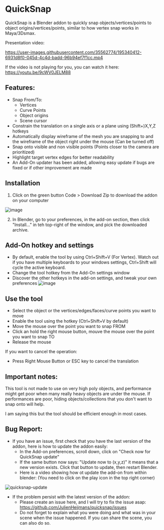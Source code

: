 # QuickSnap
QuickSnap is a Blender addon to quickly snap objects/vertices/points to object origins/vertices/points, similar to how vertex snap works in Maya/3Dsmax.

Presentation video:

https://user-images.githubusercontent.com/35562774/195340412-6931d8f0-045d-4c4d-badd-96b94ef7f1cc.mp4

If the video is not playing for you, you can watch it here: https://youtu.be/9cWV0JELM88

## Features:
* Snap From/To:
  * Vertices
  * Curve Points
  * Object origins
  * Scene cursor
* Constrain the translation on a single axis or a plane using (Shift+)X,Y,Z hotkeys
* Automatically display wireframe of the mesh you are snapping to and the wireframe of the object right under the mouse (Can be turned off)
* Snap onto visible and non visible points (Points closer to the camera are prioritized)
* Highlight target vertex edges for better readability
* An Add-On updater has been added, allowing easy update if bugs are fixed or if other improvement are made



## Installation
1. Click on the green button Code > Download Zip to download the addon on your computer

![image](https://user-images.githubusercontent.com/35562774/193323385-b0df72d3-ca22-4ab9-ba60-29ff64eea0a0.png)

2. In Blender, go to your preferences, in the add-on section, then click "Install..." in teh top-right of the window, and pick the downloaded archive.

## Add-On hotkey and settings
* By default, enable the tool by using Ctrl+Shift+V (For Vertex). Watch out if you have multiple keyboards to your windows settings, Ctrl+Shift will cycle the active keyboard.
* Change the tool hotkey from the Add-On settings window
* Discover the other hotkeys in the add-on settings, and tweak your own preferences
![image](https://user-images.githubusercontent.com/35562774/193323310-b7ba6a3b-7b3d-416a-935f-2c5dab5ad898.png)


## Use the tool
* Select the object or the vertices/edges/faces/curve points you want to move
* Enable the tool using the hotkey (Ctrl+Shift+V by default)
* Move the mouse over the point you want to snap FROM
* Click an hold the right mouse button, mouve the mouse over the point you want to snap TO
* Release the mouse

If you want to cancel the operation:
* Press Right Mouse Button or ESC key to cancel the translation

## Important notes:
This tool is not made to use on very high poly objects, and performance might get poor when many really heavy objects are under the mouse.
If performances are poor, hiding objects/collections that you don't want to snap onto will help.

I am saying this but the tool should be efficient enough in most cases.

## Bug Report:
* If you have an issue, first check that you have the last version of the addon, here is how to update the addon easily:
  * In the Add-on preferences, scroll down, click on "Check now for QuickSnap update"
  * If the same button now says: "Update now to (x,y,z)" it means that a new version exists. Click that button to update, then restart Blender.
  * Here is a video showing how ot update the add-on from within blender: (You need to click on the play icon in the top right corner)

![quicksnap-update](https://user-images.githubusercontent.com/35562774/195124862-dd573b55-ee2a-4995-a068-dd568822186d.gif)

* If the problem persist with the latest version of the addon:
  * Please create an issue here, and I will try to fix the issue asap: https://github.com/JulienHeijmans/quicksnap/issues
  * Do not forget to explain what you were doing and what was in your scene when the issue happened. If you can share the scene, you can also do so.

